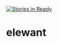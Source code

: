 [![Stories in Ready](https://badge.waffle.io/f500/elewant.png?label=ready&title=Ready)](https://waffle.io/f500/elewant)
# elewant
